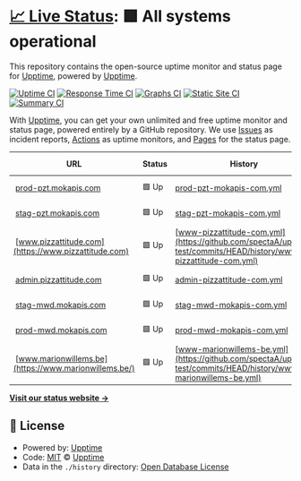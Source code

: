 # [📈 Live Status](https://upptime.github.io/upptime): <!--live status--> **🟩 All systems operational**

This repository contains the open-source uptime monitor and status page for [Upptime](https://upptime.js.org), powered by [Upptime](https://github.com/upptime/upptime).

[![Uptime CI](https://github.com/spectaA/uptime-test/workflows/Uptime%20CI/badge.svg)](https://github.com/spectaA/uptime-test/actions?query=workflow%3A%22Uptime+CI%22)
[![Response Time CI](https://github.com/spectaA/uptime-test/workflows/Response%20Time%20CI/badge.svg)](https://github.com/spectaA/uptime-test/actions?query=workflow%3A%22Response+Time+CI%22)
[![Graphs CI](https://github.com/spectaA/uptime-test/workflows/Graphs%20CI/badge.svg)](https://github.com/spectaA/uptime-test/actions?query=workflow%3A%22Graphs+CI%22)
[![Static Site CI](https://github.com/spectaA/uptime-test/workflows/Static%20Site%20CI/badge.svg)](https://github.com/spectaA/uptime-test/actions?query=workflow%3A%22Static+Site+CI%22)
[![Summary CI](https://github.com/spectaA/uptime-test/workflows/Summary%20CI/badge.svg)](https://github.com/spectaA/uptime-test/actions?query=workflow%3A%22Summary+CI%22)

With [Upptime](https://upptime.js.org), you can get your own unlimited and free uptime monitor and status page, powered entirely by a GitHub repository. We use [Issues](https://github.com/upptime/upptime/issues) as incident reports, [Actions](https://github.com/spectaA/uptime-test/actions) as uptime monitors, and [Pages](https://upptime.github.io/upptime) for the status page.

<!--start: status pages-->
<!-- This summary is generated by Upptime (https://github.com/upptime/upptime) -->
<!-- Do not edit this manually, your changes will be overwritten -->
<!-- prettier-ignore -->
| URL | Status | History | Response Time | Uptime |
| --- | ------ | ------- | ------------- | ------ |
| <img alt="" src="https://favicons.githubusercontent.com/prod-pzt.mokapis.com" height="13"> [prod-pzt.mokapis.com](https://prod-pzt.mokapis.com/api/info) | 🟩 Up | [prod-pzt-mokapis-com.yml](https://github.com/spectaA/uptime-test/commits/HEAD/history/prod-pzt-mokapis-com.yml) | <details><summary><img alt="Response time graph" src="./graphs/prod-pzt-mokapis-com/response-time-week.png" height="20"> 708ms</summary><br><a href="https://spectaA.github.io/uptime-test/history/prod-pzt-mokapis-com"><img alt="Response time 811" src="https://img.shields.io/endpoint?url=https%3A%2F%2Fraw.githubusercontent.com%2FspectaA%2Fuptime-test%2FHEAD%2Fapi%2Fprod-pzt-mokapis-com%2Fresponse-time.json"></a><br><a href="https://spectaA.github.io/uptime-test/history/prod-pzt-mokapis-com"><img alt="24-hour response time 613" src="https://img.shields.io/endpoint?url=https%3A%2F%2Fraw.githubusercontent.com%2FspectaA%2Fuptime-test%2FHEAD%2Fapi%2Fprod-pzt-mokapis-com%2Fresponse-time-day.json"></a><br><a href="https://spectaA.github.io/uptime-test/history/prod-pzt-mokapis-com"><img alt="7-day response time 708" src="https://img.shields.io/endpoint?url=https%3A%2F%2Fraw.githubusercontent.com%2FspectaA%2Fuptime-test%2FHEAD%2Fapi%2Fprod-pzt-mokapis-com%2Fresponse-time-week.json"></a><br><a href="https://spectaA.github.io/uptime-test/history/prod-pzt-mokapis-com"><img alt="30-day response time 1027" src="https://img.shields.io/endpoint?url=https%3A%2F%2Fraw.githubusercontent.com%2FspectaA%2Fuptime-test%2FHEAD%2Fapi%2Fprod-pzt-mokapis-com%2Fresponse-time-month.json"></a><br><a href="https://spectaA.github.io/uptime-test/history/prod-pzt-mokapis-com"><img alt="1-year response time 811" src="https://img.shields.io/endpoint?url=https%3A%2F%2Fraw.githubusercontent.com%2FspectaA%2Fuptime-test%2FHEAD%2Fapi%2Fprod-pzt-mokapis-com%2Fresponse-time-year.json"></a></details> | <details><summary><a href="https://spectaA.github.io/uptime-test/history/prod-pzt-mokapis-com">99.50%</a></summary><a href="https://spectaA.github.io/uptime-test/history/prod-pzt-mokapis-com"><img alt="All-time uptime 99.63%" src="https://img.shields.io/endpoint?url=https%3A%2F%2Fraw.githubusercontent.com%2FspectaA%2Fuptime-test%2FHEAD%2Fapi%2Fprod-pzt-mokapis-com%2Fuptime.json"></a><br><a href="https://spectaA.github.io/uptime-test/history/prod-pzt-mokapis-com"><img alt="24-hour uptime 100.00%" src="https://img.shields.io/endpoint?url=https%3A%2F%2Fraw.githubusercontent.com%2FspectaA%2Fuptime-test%2FHEAD%2Fapi%2Fprod-pzt-mokapis-com%2Fuptime-day.json"></a><br><a href="https://spectaA.github.io/uptime-test/history/prod-pzt-mokapis-com"><img alt="7-day uptime 99.50%" src="https://img.shields.io/endpoint?url=https%3A%2F%2Fraw.githubusercontent.com%2FspectaA%2Fuptime-test%2FHEAD%2Fapi%2Fprod-pzt-mokapis-com%2Fuptime-week.json"></a><br><a href="https://spectaA.github.io/uptime-test/history/prod-pzt-mokapis-com"><img alt="30-day uptime 99.14%" src="https://img.shields.io/endpoint?url=https%3A%2F%2Fraw.githubusercontent.com%2FspectaA%2Fuptime-test%2FHEAD%2Fapi%2Fprod-pzt-mokapis-com%2Fuptime-month.json"></a><br><a href="https://spectaA.github.io/uptime-test/history/prod-pzt-mokapis-com"><img alt="1-year uptime 99.63%" src="https://img.shields.io/endpoint?url=https%3A%2F%2Fraw.githubusercontent.com%2FspectaA%2Fuptime-test%2FHEAD%2Fapi%2Fprod-pzt-mokapis-com%2Fuptime-year.json"></a></details>
| <img alt="" src="https://favicons.githubusercontent.com/stag-pzt.mokapis.com" height="13"> [stag-pzt.mokapis.com](https://stag-pzt.mokapis.com/api/info) | 🟩 Up | [stag-pzt-mokapis-com.yml](https://github.com/spectaA/uptime-test/commits/HEAD/history/stag-pzt-mokapis-com.yml) | <details><summary><img alt="Response time graph" src="./graphs/stag-pzt-mokapis-com/response-time-week.png" height="20"> 569ms</summary><br><a href="https://spectaA.github.io/uptime-test/history/stag-pzt-mokapis-com"><img alt="Response time 729" src="https://img.shields.io/endpoint?url=https%3A%2F%2Fraw.githubusercontent.com%2FspectaA%2Fuptime-test%2FHEAD%2Fapi%2Fstag-pzt-mokapis-com%2Fresponse-time.json"></a><br><a href="https://spectaA.github.io/uptime-test/history/stag-pzt-mokapis-com"><img alt="24-hour response time 593" src="https://img.shields.io/endpoint?url=https%3A%2F%2Fraw.githubusercontent.com%2FspectaA%2Fuptime-test%2FHEAD%2Fapi%2Fstag-pzt-mokapis-com%2Fresponse-time-day.json"></a><br><a href="https://spectaA.github.io/uptime-test/history/stag-pzt-mokapis-com"><img alt="7-day response time 569" src="https://img.shields.io/endpoint?url=https%3A%2F%2Fraw.githubusercontent.com%2FspectaA%2Fuptime-test%2FHEAD%2Fapi%2Fstag-pzt-mokapis-com%2Fresponse-time-week.json"></a><br><a href="https://spectaA.github.io/uptime-test/history/stag-pzt-mokapis-com"><img alt="30-day response time 736" src="https://img.shields.io/endpoint?url=https%3A%2F%2Fraw.githubusercontent.com%2FspectaA%2Fuptime-test%2FHEAD%2Fapi%2Fstag-pzt-mokapis-com%2Fresponse-time-month.json"></a><br><a href="https://spectaA.github.io/uptime-test/history/stag-pzt-mokapis-com"><img alt="1-year response time 729" src="https://img.shields.io/endpoint?url=https%3A%2F%2Fraw.githubusercontent.com%2FspectaA%2Fuptime-test%2FHEAD%2Fapi%2Fstag-pzt-mokapis-com%2Fresponse-time-year.json"></a></details> | <details><summary><a href="https://spectaA.github.io/uptime-test/history/stag-pzt-mokapis-com">99.75%</a></summary><a href="https://spectaA.github.io/uptime-test/history/stag-pzt-mokapis-com"><img alt="All-time uptime 99.54%" src="https://img.shields.io/endpoint?url=https%3A%2F%2Fraw.githubusercontent.com%2FspectaA%2Fuptime-test%2FHEAD%2Fapi%2Fstag-pzt-mokapis-com%2Fuptime.json"></a><br><a href="https://spectaA.github.io/uptime-test/history/stag-pzt-mokapis-com"><img alt="24-hour uptime 100.00%" src="https://img.shields.io/endpoint?url=https%3A%2F%2Fraw.githubusercontent.com%2FspectaA%2Fuptime-test%2FHEAD%2Fapi%2Fstag-pzt-mokapis-com%2Fuptime-day.json"></a><br><a href="https://spectaA.github.io/uptime-test/history/stag-pzt-mokapis-com"><img alt="7-day uptime 99.75%" src="https://img.shields.io/endpoint?url=https%3A%2F%2Fraw.githubusercontent.com%2FspectaA%2Fuptime-test%2FHEAD%2Fapi%2Fstag-pzt-mokapis-com%2Fuptime-week.json"></a><br><a href="https://spectaA.github.io/uptime-test/history/stag-pzt-mokapis-com"><img alt="30-day uptime 98.99%" src="https://img.shields.io/endpoint?url=https%3A%2F%2Fraw.githubusercontent.com%2FspectaA%2Fuptime-test%2FHEAD%2Fapi%2Fstag-pzt-mokapis-com%2Fuptime-month.json"></a><br><a href="https://spectaA.github.io/uptime-test/history/stag-pzt-mokapis-com"><img alt="1-year uptime 99.54%" src="https://img.shields.io/endpoint?url=https%3A%2F%2Fraw.githubusercontent.com%2FspectaA%2Fuptime-test%2FHEAD%2Fapi%2Fstag-pzt-mokapis-com%2Fuptime-year.json"></a></details>
| <img alt="" src="https://favicons.githubusercontent.com/www.pizzattitude.com" height="13"> [www.pizzattitude.com](https://www.pizzattitude.com) | 🟩 Up | [www-pizzattitude-com.yml](https://github.com/spectaA/uptime-test/commits/HEAD/history/www-pizzattitude-com.yml) | <details><summary><img alt="Response time graph" src="./graphs/www-pizzattitude-com/response-time-week.png" height="20"> 387ms</summary><br><a href="https://spectaA.github.io/uptime-test/history/www-pizzattitude-com"><img alt="Response time 422" src="https://img.shields.io/endpoint?url=https%3A%2F%2Fraw.githubusercontent.com%2FspectaA%2Fuptime-test%2FHEAD%2Fapi%2Fwww-pizzattitude-com%2Fresponse-time.json"></a><br><a href="https://spectaA.github.io/uptime-test/history/www-pizzattitude-com"><img alt="24-hour response time 388" src="https://img.shields.io/endpoint?url=https%3A%2F%2Fraw.githubusercontent.com%2FspectaA%2Fuptime-test%2FHEAD%2Fapi%2Fwww-pizzattitude-com%2Fresponse-time-day.json"></a><br><a href="https://spectaA.github.io/uptime-test/history/www-pizzattitude-com"><img alt="7-day response time 387" src="https://img.shields.io/endpoint?url=https%3A%2F%2Fraw.githubusercontent.com%2FspectaA%2Fuptime-test%2FHEAD%2Fapi%2Fwww-pizzattitude-com%2Fresponse-time-week.json"></a><br><a href="https://spectaA.github.io/uptime-test/history/www-pizzattitude-com"><img alt="30-day response time 395" src="https://img.shields.io/endpoint?url=https%3A%2F%2Fraw.githubusercontent.com%2FspectaA%2Fuptime-test%2FHEAD%2Fapi%2Fwww-pizzattitude-com%2Fresponse-time-month.json"></a><br><a href="https://spectaA.github.io/uptime-test/history/www-pizzattitude-com"><img alt="1-year response time 422" src="https://img.shields.io/endpoint?url=https%3A%2F%2Fraw.githubusercontent.com%2FspectaA%2Fuptime-test%2FHEAD%2Fapi%2Fwww-pizzattitude-com%2Fresponse-time-year.json"></a></details> | <details><summary><a href="https://spectaA.github.io/uptime-test/history/www-pizzattitude-com">100.00%</a></summary><a href="https://spectaA.github.io/uptime-test/history/www-pizzattitude-com"><img alt="All-time uptime 99.95%" src="https://img.shields.io/endpoint?url=https%3A%2F%2Fraw.githubusercontent.com%2FspectaA%2Fuptime-test%2FHEAD%2Fapi%2Fwww-pizzattitude-com%2Fuptime.json"></a><br><a href="https://spectaA.github.io/uptime-test/history/www-pizzattitude-com"><img alt="24-hour uptime 100.00%" src="https://img.shields.io/endpoint?url=https%3A%2F%2Fraw.githubusercontent.com%2FspectaA%2Fuptime-test%2FHEAD%2Fapi%2Fwww-pizzattitude-com%2Fuptime-day.json"></a><br><a href="https://spectaA.github.io/uptime-test/history/www-pizzattitude-com"><img alt="7-day uptime 100.00%" src="https://img.shields.io/endpoint?url=https%3A%2F%2Fraw.githubusercontent.com%2FspectaA%2Fuptime-test%2FHEAD%2Fapi%2Fwww-pizzattitude-com%2Fuptime-week.json"></a><br><a href="https://spectaA.github.io/uptime-test/history/www-pizzattitude-com"><img alt="30-day uptime 100.00%" src="https://img.shields.io/endpoint?url=https%3A%2F%2Fraw.githubusercontent.com%2FspectaA%2Fuptime-test%2FHEAD%2Fapi%2Fwww-pizzattitude-com%2Fuptime-month.json"></a><br><a href="https://spectaA.github.io/uptime-test/history/www-pizzattitude-com"><img alt="1-year uptime 99.95%" src="https://img.shields.io/endpoint?url=https%3A%2F%2Fraw.githubusercontent.com%2FspectaA%2Fuptime-test%2FHEAD%2Fapi%2Fwww-pizzattitude-com%2Fuptime-year.json"></a></details>
| <img alt="" src="https://favicons.githubusercontent.com/admin.pizzattitude.com" height="13"> [admin.pizzattitude.com](https://admin.pizzattitude.com) | 🟩 Up | [admin-pizzattitude-com.yml](https://github.com/spectaA/uptime-test/commits/HEAD/history/admin-pizzattitude-com.yml) | <details><summary><img alt="Response time graph" src="./graphs/admin-pizzattitude-com/response-time-week.png" height="20"> 175ms</summary><br><a href="https://spectaA.github.io/uptime-test/history/admin-pizzattitude-com"><img alt="Response time 388" src="https://img.shields.io/endpoint?url=https%3A%2F%2Fraw.githubusercontent.com%2FspectaA%2Fuptime-test%2FHEAD%2Fapi%2Fadmin-pizzattitude-com%2Fresponse-time.json"></a><br><a href="https://spectaA.github.io/uptime-test/history/admin-pizzattitude-com"><img alt="24-hour response time 248" src="https://img.shields.io/endpoint?url=https%3A%2F%2Fraw.githubusercontent.com%2FspectaA%2Fuptime-test%2FHEAD%2Fapi%2Fadmin-pizzattitude-com%2Fresponse-time-day.json"></a><br><a href="https://spectaA.github.io/uptime-test/history/admin-pizzattitude-com"><img alt="7-day response time 175" src="https://img.shields.io/endpoint?url=https%3A%2F%2Fraw.githubusercontent.com%2FspectaA%2Fuptime-test%2FHEAD%2Fapi%2Fadmin-pizzattitude-com%2Fresponse-time-week.json"></a><br><a href="https://spectaA.github.io/uptime-test/history/admin-pizzattitude-com"><img alt="30-day response time 434" src="https://img.shields.io/endpoint?url=https%3A%2F%2Fraw.githubusercontent.com%2FspectaA%2Fuptime-test%2FHEAD%2Fapi%2Fadmin-pizzattitude-com%2Fresponse-time-month.json"></a><br><a href="https://spectaA.github.io/uptime-test/history/admin-pizzattitude-com"><img alt="1-year response time 388" src="https://img.shields.io/endpoint?url=https%3A%2F%2Fraw.githubusercontent.com%2FspectaA%2Fuptime-test%2FHEAD%2Fapi%2Fadmin-pizzattitude-com%2Fresponse-time-year.json"></a></details> | <details><summary><a href="https://spectaA.github.io/uptime-test/history/admin-pizzattitude-com">100.00%</a></summary><a href="https://spectaA.github.io/uptime-test/history/admin-pizzattitude-com"><img alt="All-time uptime 99.94%" src="https://img.shields.io/endpoint?url=https%3A%2F%2Fraw.githubusercontent.com%2FspectaA%2Fuptime-test%2FHEAD%2Fapi%2Fadmin-pizzattitude-com%2Fuptime.json"></a><br><a href="https://spectaA.github.io/uptime-test/history/admin-pizzattitude-com"><img alt="24-hour uptime 100.00%" src="https://img.shields.io/endpoint?url=https%3A%2F%2Fraw.githubusercontent.com%2FspectaA%2Fuptime-test%2FHEAD%2Fapi%2Fadmin-pizzattitude-com%2Fuptime-day.json"></a><br><a href="https://spectaA.github.io/uptime-test/history/admin-pizzattitude-com"><img alt="7-day uptime 100.00%" src="https://img.shields.io/endpoint?url=https%3A%2F%2Fraw.githubusercontent.com%2FspectaA%2Fuptime-test%2FHEAD%2Fapi%2Fadmin-pizzattitude-com%2Fuptime-week.json"></a><br><a href="https://spectaA.github.io/uptime-test/history/admin-pizzattitude-com"><img alt="30-day uptime 100.00%" src="https://img.shields.io/endpoint?url=https%3A%2F%2Fraw.githubusercontent.com%2FspectaA%2Fuptime-test%2FHEAD%2Fapi%2Fadmin-pizzattitude-com%2Fuptime-month.json"></a><br><a href="https://spectaA.github.io/uptime-test/history/admin-pizzattitude-com"><img alt="1-year uptime 99.94%" src="https://img.shields.io/endpoint?url=https%3A%2F%2Fraw.githubusercontent.com%2FspectaA%2Fuptime-test%2FHEAD%2Fapi%2Fadmin-pizzattitude-com%2Fuptime-year.json"></a></details>
| <img alt="" src="https://favicons.githubusercontent.com/stag-mwd.mokapis.com" height="13"> [stag-mwd.mokapis.com](https://stag-mwd.mokapis.com/api/info) | 🟩 Up | [stag-mwd-mokapis-com.yml](https://github.com/spectaA/uptime-test/commits/HEAD/history/stag-mwd-mokapis-com.yml) | <details><summary><img alt="Response time graph" src="./graphs/stag-mwd-mokapis-com/response-time-week.png" height="20"> 578ms</summary><br><a href="https://spectaA.github.io/uptime-test/history/stag-mwd-mokapis-com"><img alt="Response time 606" src="https://img.shields.io/endpoint?url=https%3A%2F%2Fraw.githubusercontent.com%2FspectaA%2Fuptime-test%2FHEAD%2Fapi%2Fstag-mwd-mokapis-com%2Fresponse-time.json"></a><br><a href="https://spectaA.github.io/uptime-test/history/stag-mwd-mokapis-com"><img alt="24-hour response time 456" src="https://img.shields.io/endpoint?url=https%3A%2F%2Fraw.githubusercontent.com%2FspectaA%2Fuptime-test%2FHEAD%2Fapi%2Fstag-mwd-mokapis-com%2Fresponse-time-day.json"></a><br><a href="https://spectaA.github.io/uptime-test/history/stag-mwd-mokapis-com"><img alt="7-day response time 578" src="https://img.shields.io/endpoint?url=https%3A%2F%2Fraw.githubusercontent.com%2FspectaA%2Fuptime-test%2FHEAD%2Fapi%2Fstag-mwd-mokapis-com%2Fresponse-time-week.json"></a><br><a href="https://spectaA.github.io/uptime-test/history/stag-mwd-mokapis-com"><img alt="30-day response time 699" src="https://img.shields.io/endpoint?url=https%3A%2F%2Fraw.githubusercontent.com%2FspectaA%2Fuptime-test%2FHEAD%2Fapi%2Fstag-mwd-mokapis-com%2Fresponse-time-month.json"></a><br><a href="https://spectaA.github.io/uptime-test/history/stag-mwd-mokapis-com"><img alt="1-year response time 606" src="https://img.shields.io/endpoint?url=https%3A%2F%2Fraw.githubusercontent.com%2FspectaA%2Fuptime-test%2FHEAD%2Fapi%2Fstag-mwd-mokapis-com%2Fresponse-time-year.json"></a></details> | <details><summary><a href="https://spectaA.github.io/uptime-test/history/stag-mwd-mokapis-com">99.76%</a></summary><a href="https://spectaA.github.io/uptime-test/history/stag-mwd-mokapis-com"><img alt="All-time uptime 99.59%" src="https://img.shields.io/endpoint?url=https%3A%2F%2Fraw.githubusercontent.com%2FspectaA%2Fuptime-test%2FHEAD%2Fapi%2Fstag-mwd-mokapis-com%2Fuptime.json"></a><br><a href="https://spectaA.github.io/uptime-test/history/stag-mwd-mokapis-com"><img alt="24-hour uptime 100.00%" src="https://img.shields.io/endpoint?url=https%3A%2F%2Fraw.githubusercontent.com%2FspectaA%2Fuptime-test%2FHEAD%2Fapi%2Fstag-mwd-mokapis-com%2Fuptime-day.json"></a><br><a href="https://spectaA.github.io/uptime-test/history/stag-mwd-mokapis-com"><img alt="7-day uptime 99.76%" src="https://img.shields.io/endpoint?url=https%3A%2F%2Fraw.githubusercontent.com%2FspectaA%2Fuptime-test%2FHEAD%2Fapi%2Fstag-mwd-mokapis-com%2Fuptime-week.json"></a><br><a href="https://spectaA.github.io/uptime-test/history/stag-mwd-mokapis-com"><img alt="30-day uptime 99.08%" src="https://img.shields.io/endpoint?url=https%3A%2F%2Fraw.githubusercontent.com%2FspectaA%2Fuptime-test%2FHEAD%2Fapi%2Fstag-mwd-mokapis-com%2Fuptime-month.json"></a><br><a href="https://spectaA.github.io/uptime-test/history/stag-mwd-mokapis-com"><img alt="1-year uptime 99.59%" src="https://img.shields.io/endpoint?url=https%3A%2F%2Fraw.githubusercontent.com%2FspectaA%2Fuptime-test%2FHEAD%2Fapi%2Fstag-mwd-mokapis-com%2Fuptime-year.json"></a></details>
| <img alt="" src="https://favicons.githubusercontent.com/prod-mwd.mokapis.com" height="13"> [prod-mwd.mokapis.com](https://prod-mwd.mokapis.com/api/info) | 🟩 Up | [prod-mwd-mokapis-com.yml](https://github.com/spectaA/uptime-test/commits/HEAD/history/prod-mwd-mokapis-com.yml) | <details><summary><img alt="Response time graph" src="./graphs/prod-mwd-mokapis-com/response-time-week.png" height="20"> 511ms</summary><br><a href="https://spectaA.github.io/uptime-test/history/prod-mwd-mokapis-com"><img alt="Response time 650" src="https://img.shields.io/endpoint?url=https%3A%2F%2Fraw.githubusercontent.com%2FspectaA%2Fuptime-test%2FHEAD%2Fapi%2Fprod-mwd-mokapis-com%2Fresponse-time.json"></a><br><a href="https://spectaA.github.io/uptime-test/history/prod-mwd-mokapis-com"><img alt="24-hour response time 456" src="https://img.shields.io/endpoint?url=https%3A%2F%2Fraw.githubusercontent.com%2FspectaA%2Fuptime-test%2FHEAD%2Fapi%2Fprod-mwd-mokapis-com%2Fresponse-time-day.json"></a><br><a href="https://spectaA.github.io/uptime-test/history/prod-mwd-mokapis-com"><img alt="7-day response time 511" src="https://img.shields.io/endpoint?url=https%3A%2F%2Fraw.githubusercontent.com%2FspectaA%2Fuptime-test%2FHEAD%2Fapi%2Fprod-mwd-mokapis-com%2Fresponse-time-week.json"></a><br><a href="https://spectaA.github.io/uptime-test/history/prod-mwd-mokapis-com"><img alt="30-day response time 816" src="https://img.shields.io/endpoint?url=https%3A%2F%2Fraw.githubusercontent.com%2FspectaA%2Fuptime-test%2FHEAD%2Fapi%2Fprod-mwd-mokapis-com%2Fresponse-time-month.json"></a><br><a href="https://spectaA.github.io/uptime-test/history/prod-mwd-mokapis-com"><img alt="1-year response time 650" src="https://img.shields.io/endpoint?url=https%3A%2F%2Fraw.githubusercontent.com%2FspectaA%2Fuptime-test%2FHEAD%2Fapi%2Fprod-mwd-mokapis-com%2Fresponse-time-year.json"></a></details> | <details><summary><a href="https://spectaA.github.io/uptime-test/history/prod-mwd-mokapis-com">99.51%</a></summary><a href="https://spectaA.github.io/uptime-test/history/prod-mwd-mokapis-com"><img alt="All-time uptime 99.62%" src="https://img.shields.io/endpoint?url=https%3A%2F%2Fraw.githubusercontent.com%2FspectaA%2Fuptime-test%2FHEAD%2Fapi%2Fprod-mwd-mokapis-com%2Fuptime.json"></a><br><a href="https://spectaA.github.io/uptime-test/history/prod-mwd-mokapis-com"><img alt="24-hour uptime 100.00%" src="https://img.shields.io/endpoint?url=https%3A%2F%2Fraw.githubusercontent.com%2FspectaA%2Fuptime-test%2FHEAD%2Fapi%2Fprod-mwd-mokapis-com%2Fuptime-day.json"></a><br><a href="https://spectaA.github.io/uptime-test/history/prod-mwd-mokapis-com"><img alt="7-day uptime 99.51%" src="https://img.shields.io/endpoint?url=https%3A%2F%2Fraw.githubusercontent.com%2FspectaA%2Fuptime-test%2FHEAD%2Fapi%2Fprod-mwd-mokapis-com%2Fuptime-week.json"></a><br><a href="https://spectaA.github.io/uptime-test/history/prod-mwd-mokapis-com"><img alt="30-day uptime 99.14%" src="https://img.shields.io/endpoint?url=https%3A%2F%2Fraw.githubusercontent.com%2FspectaA%2Fuptime-test%2FHEAD%2Fapi%2Fprod-mwd-mokapis-com%2Fuptime-month.json"></a><br><a href="https://spectaA.github.io/uptime-test/history/prod-mwd-mokapis-com"><img alt="1-year uptime 99.62%" src="https://img.shields.io/endpoint?url=https%3A%2F%2Fraw.githubusercontent.com%2FspectaA%2Fuptime-test%2FHEAD%2Fapi%2Fprod-mwd-mokapis-com%2Fuptime-year.json"></a></details>
| <img alt="" src="https://favicons.githubusercontent.com/www.marionwillems.be" height="13"> [www.marionwillems.be](https://www.marionwillems.be/) | 🟩 Up | [www-marionwillems-be.yml](https://github.com/spectaA/uptime-test/commits/HEAD/history/www-marionwillems-be.yml) | <details><summary><img alt="Response time graph" src="./graphs/www-marionwillems-be/response-time-week.png" height="20"> 937ms</summary><br><a href="https://spectaA.github.io/uptime-test/history/www-marionwillems-be"><img alt="Response time 541" src="https://img.shields.io/endpoint?url=https%3A%2F%2Fraw.githubusercontent.com%2FspectaA%2Fuptime-test%2FHEAD%2Fapi%2Fwww-marionwillems-be%2Fresponse-time.json"></a><br><a href="https://spectaA.github.io/uptime-test/history/www-marionwillems-be"><img alt="24-hour response time 484" src="https://img.shields.io/endpoint?url=https%3A%2F%2Fraw.githubusercontent.com%2FspectaA%2Fuptime-test%2FHEAD%2Fapi%2Fwww-marionwillems-be%2Fresponse-time-day.json"></a><br><a href="https://spectaA.github.io/uptime-test/history/www-marionwillems-be"><img alt="7-day response time 937" src="https://img.shields.io/endpoint?url=https%3A%2F%2Fraw.githubusercontent.com%2FspectaA%2Fuptime-test%2FHEAD%2Fapi%2Fwww-marionwillems-be%2Fresponse-time-week.json"></a><br><a href="https://spectaA.github.io/uptime-test/history/www-marionwillems-be"><img alt="30-day response time 643" src="https://img.shields.io/endpoint?url=https%3A%2F%2Fraw.githubusercontent.com%2FspectaA%2Fuptime-test%2FHEAD%2Fapi%2Fwww-marionwillems-be%2Fresponse-time-month.json"></a><br><a href="https://spectaA.github.io/uptime-test/history/www-marionwillems-be"><img alt="1-year response time 541" src="https://img.shields.io/endpoint?url=https%3A%2F%2Fraw.githubusercontent.com%2FspectaA%2Fuptime-test%2FHEAD%2Fapi%2Fwww-marionwillems-be%2Fresponse-time-year.json"></a></details> | <details><summary><a href="https://spectaA.github.io/uptime-test/history/www-marionwillems-be">100.00%</a></summary><a href="https://spectaA.github.io/uptime-test/history/www-marionwillems-be"><img alt="All-time uptime 99.99%" src="https://img.shields.io/endpoint?url=https%3A%2F%2Fraw.githubusercontent.com%2FspectaA%2Fuptime-test%2FHEAD%2Fapi%2Fwww-marionwillems-be%2Fuptime.json"></a><br><a href="https://spectaA.github.io/uptime-test/history/www-marionwillems-be"><img alt="24-hour uptime 100.00%" src="https://img.shields.io/endpoint?url=https%3A%2F%2Fraw.githubusercontent.com%2FspectaA%2Fuptime-test%2FHEAD%2Fapi%2Fwww-marionwillems-be%2Fuptime-day.json"></a><br><a href="https://spectaA.github.io/uptime-test/history/www-marionwillems-be"><img alt="7-day uptime 100.00%" src="https://img.shields.io/endpoint?url=https%3A%2F%2Fraw.githubusercontent.com%2FspectaA%2Fuptime-test%2FHEAD%2Fapi%2Fwww-marionwillems-be%2Fuptime-week.json"></a><br><a href="https://spectaA.github.io/uptime-test/history/www-marionwillems-be"><img alt="30-day uptime 100.00%" src="https://img.shields.io/endpoint?url=https%3A%2F%2Fraw.githubusercontent.com%2FspectaA%2Fuptime-test%2FHEAD%2Fapi%2Fwww-marionwillems-be%2Fuptime-month.json"></a><br><a href="https://spectaA.github.io/uptime-test/history/www-marionwillems-be"><img alt="1-year uptime 99.99%" src="https://img.shields.io/endpoint?url=https%3A%2F%2Fraw.githubusercontent.com%2FspectaA%2Fuptime-test%2FHEAD%2Fapi%2Fwww-marionwillems-be%2Fuptime-year.json"></a></details>

<!--end: status pages-->

[**Visit our status website →**](https://upptime.github.io/upptime)

## 📄 License

- Powered by: [Upptime](https://github.com/upptime/upptime)
- Code: [MIT](./LICENSE) © [Upptime](https://upptime.js.org)
- Data in the `./history` directory: [Open Database License](https://opendatacommons.org/licenses/odbl/1-0/)
